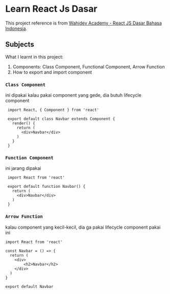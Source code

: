 # Learn React Js Dasar

This project reference is from [Wahidev Academy - React JS Dasar Bahasa Indonesia](https://www.youtube.com/watch?v=AYb7l6XDlPo&list=PLIan8aHxsPj0XtJjWW04hN24fWXrCpLkY&index=2).

## Subjects

What I learnt in this project:

1. Components: Class Component, Functional Component, Arrow Function
2. How to export and import component

### `Class Component`

 ini dipakai kalau pakai component yang gede, dia butuh lifecycle component

```
 import React, { Component } from 'react'

 export default class Navbar extends Component {
   render() {
     return (
       <div>Navbar</div>
     )
   }
 }
```

### `Function Component`

ini jarang dipakai

```
 import React from 'react'

 export default function Navbar() {
   return (
     <div>Navbar</div>
   )
 }
```

### `Arrow Function`

kalau component yang kecil-kecil, dia ga pakai lifecycle component pakai ini

```
import React from 'react'

const Navbar = () => {
  return (
    <div>
        <h2>Navbar</h2>
    </div>
  )
}

export default Navbar
```

